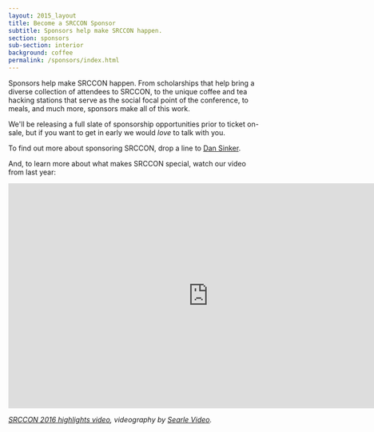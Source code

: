 ```yaml
---
layout: 2015_layout
title: Become a SRCCON Sponsor
subtitle: Sponsors help make SRCCON happen.
section: sponsors
sub-section: interior
background: coffee
permalink: /sponsors/index.html
---
```

Sponsors help make SRCCON happen. From scholarships that help bring a diverse collection of attendees to SRCCON, to the unique coffee and tea hacking stations that serve as the social focal point of the conference, to meals, and much more, sponsors make all of this work.

We'll be releasing a full slate of sponsorship opportunities prior to ticket on-sale, but if you want to get in early we would _love_ to talk with you.

To find out more about sponsoring SRCCON, drop a line to [Dan Sinker](mailto:dan@opennews.org).

And, to learn more about what makes SRCCON special, watch our video from last year:

<iframe src="https://player.vimeo.com/video/180221748" width="800" height="450" frameborder="0" webkitallowfullscreen mozallowfullscreen allowfullscreen></iframe>
<p class="caption"><em><a href="https://vimeo.com/180221748">SRCCON 2016 highlights video</a>, videography by <a href="http://www.searlevideo.com/">Searle Video</a>.</em></p>
